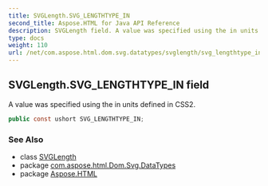 ```yaml
---
title: SVGLength.SVG_LENGTHTYPE_IN
second_title: Aspose.HTML for Java API Reference
description: SVGLength field. A value was specified using the in units defined in CSS2
type: docs
weight: 110
url: /net/com.aspose.html.dom.svg.datatypes/svglength/svg_lengthtype_in/
---
```

## SVGLength.SVG_LENGTHTYPE_IN field

A value was specified using the in units defined in CSS2.

```java
public const ushort SVG_LENGTHTYPE_IN;
```

### See Also

* class [SVGLength](../)
* package [com.aspose.html.Dom.Svg.DataTypes](../../svglength/)
* package [Aspose.HTML](../../../)
